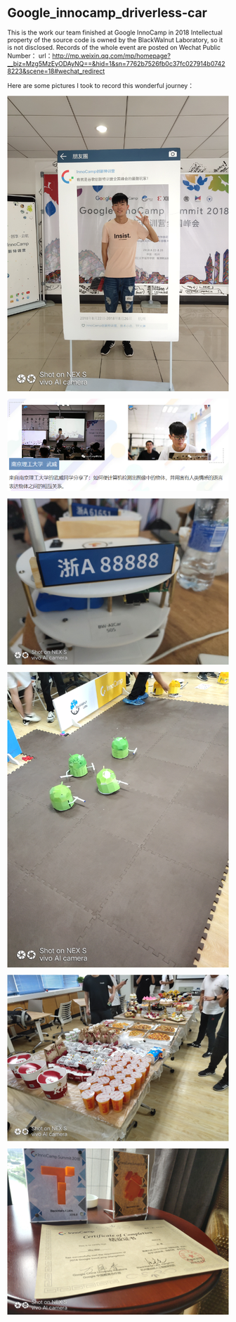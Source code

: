 # Google_innocamp_driverless-car
This is the work our team finished at Google InnoCamp in 2018
Intellectual property of the source code is owned by the BlackWalnut Laboratory, so it is not disclosed.
Records of the whole event are posted on Wechat Public Number：
url：http://mp.weixin.qq.com/mp/homepage?__biz=Mzg5MzEyODAyNQ==&hid=1&sn=7762b7526fb0c37fc027914b07428223&scene=18#wechat_redirect

Here are some pictures I took to record this wonderful journey：

![image](https://github.com/wuweialways17/Google_innocamp_driverless-car/blob/master/photos/IMG_20180821_164809.jpg)

![image](https://github.com/wuweialways17/Google_innocamp_driverless-car/blob/master/photos/MK5YE2S%5B9DF3PBC%7EGB%40HAA8.png)

![image](https://github.com/wuweialways17/Google_innocamp_driverless-car/blob/master/photos/IMG_20180826_153957.jpg)

![image](https://github.com/wuweialways17/Google_innocamp_driverless-car/blob/master/photos/IMG_20180824_093929.jpg)

![image](https://github.com/wuweialways17/Google_innocamp_driverless-car/blob/master/photos/IMG_20180826_180124.jpg)

![image](https://github.com/wuweialways17/Google_innocamp_driverless-car/blob/master/photos/IMG_20180827_105117.jpg)
